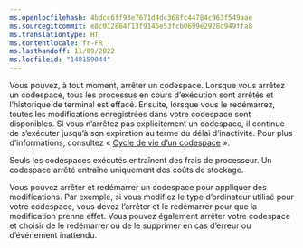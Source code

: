 ```yaml
---
ms.openlocfilehash: 4bdcc6ff93e7671d4dc368fc44784c963f549aae
ms.sourcegitcommit: e8c012864f13f9146e53fcb0699e2928c949ffa8
ms.translationtype: HT
ms.contentlocale: fr-FR
ms.lasthandoff: 11/09/2022
ms.locfileid: "148159044"
---
```

Vous pouvez, à tout moment, arrêter un codespace. Lorsque vous arrêtez un codespace, tous les processus en cours d’exécution sont arrêtés et l’historique de terminal est effacé. Ensuite, lorsque vous le redémarrez, toutes les modifications enregistrées dans votre codespace sont disponibles. Si vous n’arrêtez pas explicitement un codespace, il continue de s’exécuter jusqu’à son expiration au terme du délai d’inactivité. Pour plus d’informations, consultez « [Cycle de vie d’un codespace](/codespaces/developing-in-codespaces/the-codespace-lifecycle#timeouts-for-github-codespaces) ».

Seuls les codespaces exécutés entraînent des frais de processeur. Un codespace arrêté entraîne uniquement des coûts de stockage.

Vous pouvez arrêter et redémarrer un codespace pour appliquer des modifications. Par exemple, si vous modifiez le type d’ordinateur utilisé pour votre codespace, vous devez l’arrêter et le redémarrer pour que la modification prenne effet. Vous pouvez également arrêter votre codespace et choisir de le redémarrer ou de le supprimer en cas d’erreur ou d’événement inattendu.
